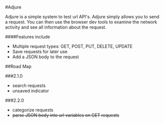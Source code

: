 #Adjure

Adjure is a simple system to test url API's. Adjure simply allows you to send a request. You can then use the browser dev tools to examine the network activity and see all information about the request.

####Features include
 - Multiple request types: GET, POST, PUT, DELETE, UPDATE
 - Save requests for later use
 - Add a JSON body to the request

##Road Map

###2.1.0
 - search requests
 - unsaved indicator

###2.2.0
 - categorize requests
 - ~~parse JSON body into url variables on GET requests~~
